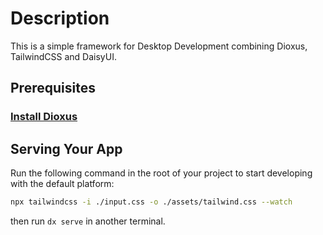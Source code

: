 # Description

This is a simple framework for Desktop Development combining Dioxus, TailwindCSS and DaisyUI.

## Prerequisites

### [Install Dioxus](https://dioxuslabs.com/learn/0.6/getting_started/)

## Serving Your App

Run the following command in the root of your project to start developing with the default platform:

```bash
npx tailwindcss -i ./input.css -o ./assets/tailwind.css --watch
```

then run `dx serve` in another terminal.
